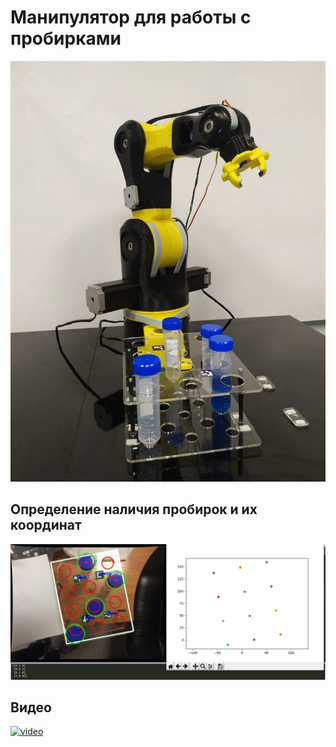 # Манипулятор для работы с пробирками
![img1](/photos/photo_2020-11-18_23-07-32.jpg)

## Определение наличия пробирок и их координат
![img1](/photos/screenshot1.jpg)

## Видео
[![video](https://img.youtube.com/vi/dG8mrK4G64I/0.jpg)](https://youtu.be/dG8mrK4G64I)

